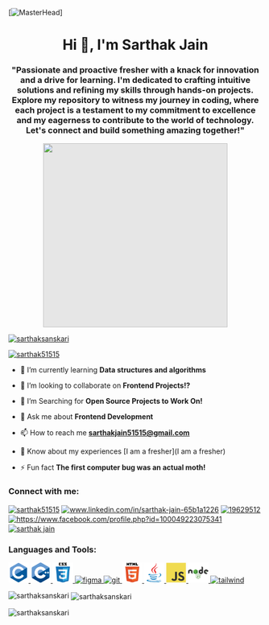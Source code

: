 [![MasterHead](https://www.shutterstock.com/image-vector/programming-banner-coding-best-languages-260nw-1033853617.jpg)]

<h1 align="center">Hi 👋, I'm Sarthak Jain</h1>
<h3 align="center">"Passionate and proactive fresher with a knack for innovation and a drive for learning. I'm dedicated to crafting intuitive solutions and refining my skills through hands-on projects. Explore my repository to witness my journey in coding, where each project is a testament to my commitment to excellence and my eagerness to contribute to the world of technology. Let's connect and build something amazing together!"</h3>

<img align="center" style="text-align: center; display: block;-webkit-user-select: none;margin: auto;cursor: zoom-in;background-color: hsl(0, 0%, 90%);transition: background-color 300ms;" src="https://img.freepik.com/free-vector/cute-man-working-laptop-with-coffee-cartoon-vector-icon-illustration-people-technology-icon-concept-isolated-premium-vector-flat-cartoon-style_138676-3869.jpg?w=740&amp;t=st=1708513679~exp=1708514279~hmac=9c7daccdddb91c2b1812325337c8ae6fcee84816f3821e4c5afb93adbbd44f97" width="366" height="366">

<p align="left"> <a href="https://github.com/ryo-ma/github-profile-trophy"><img src="https://github-profile-trophy.vercel.app/?username=sarthaksanskari" alt="sarthaksanskari" /></a> </p>

<p align="left"> <a href="https://twitter.com/sarthak51515" target="blank"><img src="https://img.shields.io/twitter/follow/sarthak51515?logo=twitter&style=for-the-badge" alt="sarthak51515" /></a> </p>

- 🌱 I’m currently learning **Data structures and algorithms**

- 👯 I’m looking to collaborate on **Frontend Projects!?**

- 🤝 I’m Searching for **Open Source Projects to Work On!**

- 💬 Ask me about **Frontend Development**

- 📫 How to reach me **sarthakjain51515@gmail.com**

- 📄 Know about my experiences [I am a fresher](I am a fresher)

- ⚡ Fun fact **The first computer bug was an actual moth!**

<h3 align="left">Connect with me:</h3>
<p align="left">
<a href="https://twitter.com/sarthak51515" target="blank"><img align="center" src="https://raw.githubusercontent.com/rahuldkjain/github-profile-readme-generator/master/src/images/icons/Social/twitter.svg" alt="sarthak51515" height="30" width="40" /></a>
<a href="https://linkedin.com/in/www.linkedin.com/in/sarthak-jain-65b1a1226" target="blank"><img align="center" src="https://raw.githubusercontent.com/rahuldkjain/github-profile-readme-generator/master/src/images/icons/Social/linked-in-alt.svg" alt="www.linkedin.com/in/sarthak-jain-65b1a1226" height="30" width="40" /></a>
<a href="https://stackoverflow.com/users/19629512" target="blank"><img align="center" src="https://raw.githubusercontent.com/rahuldkjain/github-profile-readme-generator/master/src/images/icons/Social/stack-overflow.svg" alt="19629512" height="30" width="40" /></a>
<a href="https://fb.com/https://www.facebook.com/profile.php?id=100049223075341" target="blank"><img align="center" src="https://raw.githubusercontent.com/rahuldkjain/github-profile-readme-generator/master/src/images/icons/Social/facebook.svg" alt="https://www.facebook.com/profile.php?id=100049223075341" height="30" width="40" /></a>
<a href="https://www.leetcode.com/sarthak jain" target="blank"><img align="center" src="https://raw.githubusercontent.com/rahuldkjain/github-profile-readme-generator/master/src/images/icons/Social/leet-code.svg" alt="sarthak jain" height="30" width="40" /></a>
</p>

<h3 align="left">Languages and Tools:</h3>
<p align="left"> <a href="https://www.cprogramming.com/" target="_blank" rel="noreferrer"> <img src="https://raw.githubusercontent.com/devicons/devicon/master/icons/c/c-original.svg" alt="c" width="40" height="40"/> </a> <a href="https://www.w3schools.com/cpp/" target="_blank" rel="noreferrer"> <img src="https://raw.githubusercontent.com/devicons/devicon/master/icons/cplusplus/cplusplus-original.svg" alt="cplusplus" width="40" height="40"/> </a> <a href="https://www.w3schools.com/css/" target="_blank" rel="noreferrer"> <img src="https://raw.githubusercontent.com/devicons/devicon/master/icons/css3/css3-original-wordmark.svg" alt="css3" width="40" height="40"/> </a> <a href="https://www.figma.com/" target="_blank" rel="noreferrer"> <img src="https://www.vectorlogo.zone/logos/figma/figma-icon.svg" alt="figma" width="40" height="40"/> </a> <a href="https://git-scm.com/" target="_blank" rel="noreferrer"> <img src="https://www.vectorlogo.zone/logos/git-scm/git-scm-icon.svg" alt="git" width="40" height="40"/> </a> <a href="https://www.w3.org/html/" target="_blank" rel="noreferrer"> <img src="https://raw.githubusercontent.com/devicons/devicon/master/icons/html5/html5-original-wordmark.svg" alt="html5" width="40" height="40"/> </a> <a href="https://www.java.com" target="_blank" rel="noreferrer"> <img src="https://raw.githubusercontent.com/devicons/devicon/master/icons/java/java-original.svg" alt="java" width="40" height="40"/> </a> <a href="https://developer.mozilla.org/en-US/docs/Web/JavaScript" target="_blank" rel="noreferrer"> <img src="https://raw.githubusercontent.com/devicons/devicon/master/icons/javascript/javascript-original.svg" alt="javascript" width="40" height="40"/> </a> <a href="https://nodejs.org" target="_blank" rel="noreferrer"> <img src="https://raw.githubusercontent.com/devicons/devicon/master/icons/nodejs/nodejs-original-wordmark.svg" alt="nodejs" width="40" height="40"/> </a> <a href="https://tailwindcss.com/" target="_blank" rel="noreferrer"> <img src="https://www.vectorlogo.zone/logos/tailwindcss/tailwindcss-icon.svg" alt="tailwind" width="40" height="40"/> </a> </p>

<p><img align="left" src="https://github-readme-stats.vercel.app/api/top-langs?username=sarthaksanskari&show_icons=true&locale=en&layout=compact" alt="sarthaksanskari" /></p>

<p>&nbsp;<img align="center" src="https://github-readme-stats.vercel.app/api?username=sarthaksanskari&show_icons=true&locale=en" alt="sarthaksanskari" /></p>

<p><img align="center" src="https://github-readme-streak-stats.herokuapp.com/?user=sarthaksanskari&" alt="sarthaksanskari" /></p>
